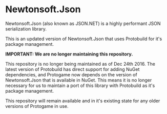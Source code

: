 Newtonsoft.Json
========================

Newtonsoft.Json (also known as JSON.NET) is a highly performant JSON serialization library.

This is an updated version of Newtonsoft.Json that uses Protobuild for it's package management.

**IMPORTANT: We are no longer maintaining this repository.**

This repository is no longer being maintained as of Dec 24th 2016.  The latest version of Protobuild has direct support for adding NuGet dependencies, and Protogame now depends on the version of Newtonsoft.Json that is available in NuGet.  This means it is no longer necessary for us to maintain a port of this library with Protobuild as it's package management.

This repository will remain available and in it's existing state for any older versions of Protogame in use.